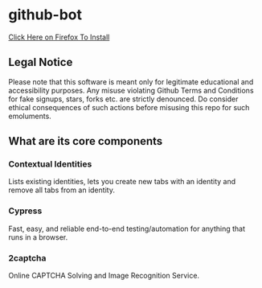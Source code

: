 # github-bot

[Click Here on Firefox To Install]()

## Legal Notice
Please note that this software is meant only for legitimate educational and accessibility purposes. Any misuse violating Github Terms and Conditions for fake signups, stars, forks etc. are strictly denounced. Do consider ethical consequences of such actions before misusing this repo for such emoluments. 

## What are its core components

### Contextual Identities

Lists existing identities, lets you create new tabs with an identity and remove all tabs from an identity.

### Cypress

Fast, easy, and reliable end-to-end testing/automation for anything that runs in a browser.

### 2captcha

Online CAPTCHA Solving and Image Recognition Service.
